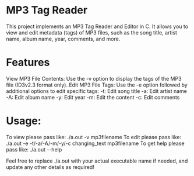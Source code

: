 # MP3 Tag Reader
This project implements an MP3 Tag Reader and Editor in C. It allows you to view and edit metadata (tags) of MP3 files, such as the song title, artist name, album name, year, comments, and more.

# Features
View MP3 File Contents: Use the -v option to display the tags of the MP3 file (ID3v2.3 format only).
Edit MP3 File Tags: Use the -e option followed by additional options to edit specific tags:
-t: Edit song title
-a: Edit artist name
-A: Edit album name
-y: Edit year
-m: Edit the content
-c: Edit comments

# Usage:
To view please pass like: ./a.out -v mp3filename
To edit please pass like: ./a.out -e -t/-a/-A/-m/-y/-c changing_text mp3filename
To get help please pass like: ./a.out --help

Feel free to replace ./a.out with your actual executable name if needed, and update any other details as required!
